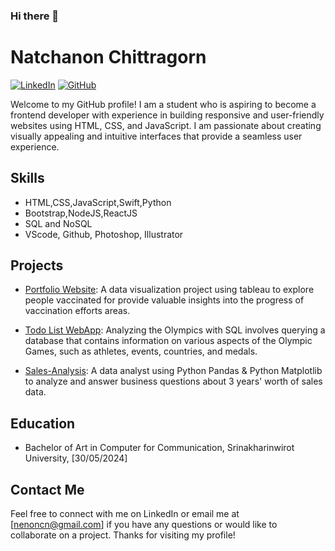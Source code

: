### Hi there 👋

# Natchanon Chittragorn
[![LinkedIn](https://img.shields.io/badge/-LinkedIn-blue?style=flat-square&logo=Linkedin&logoColor=white&link=https:www.linkedin.com/in)](https://www.linkedin.com/in/natchanon-chittragorn) [![GitHub](https://img.shields.io/badge/-GitHub-black?style=flat-square&logo=github&link=https:github.com)](https://github.com/NatchanonChittragorn/)

Welcome to my GitHub profile! I am a student who is aspiring to become a frontend developer with experience in building responsive and user-friendly websites using HTML, CSS, and JavaScript. I am passionate about creating visually appealing and intuitive interfaces that provide a seamless user experience.

## Skills
- HTML,CSS,JavaScript,Swift,Python
- Bootstrap,NodeJS,ReactJS
- SQL and NoSQL
- VScode, Github, Photoshop, Illustrator


## Projects
- [Portfolio Website](https://github.com/NatchanonChittragorn/Portfolio_Website/): A data visualization project using tableau to explore people vaccinated for provide valuable insights into the progress of vaccination efforts areas.

- [Todo List WebApp](https://github.com/NatchanonChittragorn/Todo_List_WebApp/): Analyzing the Olympics with SQL involves querying a database that contains information on various aspects of the Olympic Games, such as athletes, events, countries, and medals.

- [Sales-Analysis](https://github.com/NatchanonChittragorn/Sales-Analysis/): A data analyst using Python Pandas & Python Matplotlib to analyze and answer business questions about 3 years' worth of sales data.

## Education
- Bachelor of Art in Computer for Communication, Srinakharinwirot University, [30/05/2024]

## Contact Me
Feel free to connect with me on LinkedIn or email me at [nenoncn@gmail.com] if you have any questions or would like to collaborate on a project. Thanks for visiting my profile!


<!--
**NatchanonChittragorn/NatchanonChittragorn** is a ✨ _special_ ✨ repository because its `README.md` (this file) appears on your GitHub profile.

Here are some ideas to get you started:

- 🔭 I’m currently working on ...
- 🌱 I’m currently learning ...
- 👯 I’m looking to collaborate on ...
- 🤔 I’m looking for help with ...
- 💬 Ask me about ...
- 📫 How to reach me: ...
- 😄 Pronouns: ...
- ⚡ Fun fact: ...
-->
